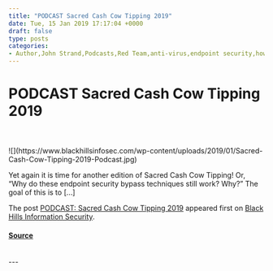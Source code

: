```yaml
---
title: "PODCAST Sacred Cash Cow Tipping 2019"
date: Tue, 15 Jan 2019 17:17:04 +0000
draft: false
type: posts
categories: 
- Author,John Strand,Podcasts,Red Team,anti-virus,endpoint security,how to bypass Anti Virus,Sacred Cash Cow Tipping
---
```

# PODCAST Sacred Cash Cow Tipping 2019

<br/>

<br/>
![](https://www.blackhillsinfosec.com/wp-content/uploads/2019/01/Sacred-Cash-Cow-Tipping-2019-Podcast.jpg)

Yet again it is time for another edition of Sacred Cash Cow Tipping! Or, “Why do these endpoint security bypass techniques still work? Why?” The goal of this is to \[…\]

The post [PODCAST: Sacred Cash Cow Tipping 2019](https://www.blackhillsinfosec.com/podcast-sacred-cash-cow-tipping-2019/) appeared first on [Black Hills Information Security](https://www.blackhillsinfosec.com).

#### [Source](https://www.blackhillsinfosec.com/podcast-sacred-cash-cow-tipping-2019/)

<br/>
---
